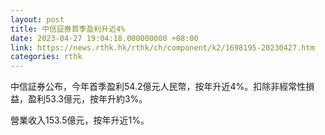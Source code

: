 ```yaml
---
layout: post
title: 中信証券首季盈利升近4%
date: 2023-04-27 19:04:18.000000000 +08:00
link: https://news.rthk.hk/rthk/ch/component/k2/1698195-20230427.htm
categories: rthk
---
```


中信証券公布，今年首季盈利54.2億元人民幣，按年升近4%。扣除非經常性損益，盈利53.3億元，按年升約3%。 

營業收入153.5億元，按年升近1%。
